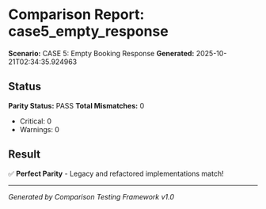 # Comparison Report: case5_empty_response
**Scenario:** CASE 5: Empty Booking Response
**Generated:** 2025-10-21T02:34:35.924963

## Status
**Parity Status:** PASS
**Total Mismatches:** 0
  - Critical: 0
  - Warnings: 0

## Result
✅ **Perfect Parity** - Legacy and refactored implementations match!

---
*Generated by Comparison Testing Framework v1.0*